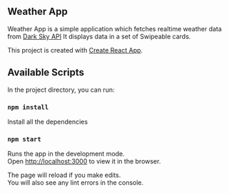 ## Weather App

Weather App is a simple application which fetches realtime weather data from [Dark Sky API](https://darksky.net/dev)
It displays data in a set of Swipeable cards.

This project is created with [Create React App](https://github.com/facebook/create-react-app).

## Available Scripts

In the project directory, you can run:

### `npm install`

Install all the dependencies

### `npm start`

Runs the app in the development mode.<br>
Open [http://localhost:3000](http://localhost:3000) to view it in the browser.

The page will reload if you make edits.<br>
You will also see any lint errors in the console.

